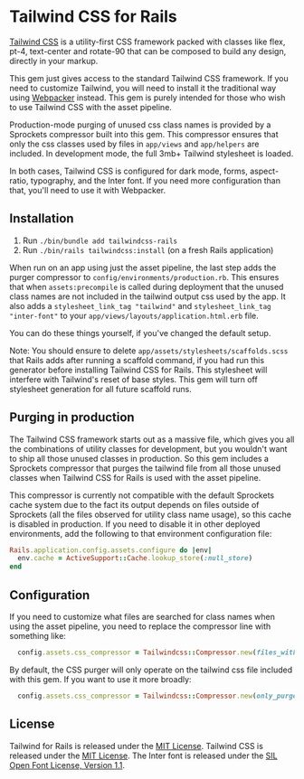 # Tailwind CSS for Rails

[Tailwind CSS](https://tailwindcss.com) is a utility-first CSS framework packed with classes like flex, pt-4, text-center and rotate-90 that can be composed to build any design, directly in your markup.

This gem just gives access to the standard Tailwind CSS framework. If you need to customize Tailwind, you will need to install it the traditional way using [Webpacker](https://github.com/rails/webpacker) instead. This gem is purely intended for those who wish to use Tailwind CSS with the asset pipeline.

Production-mode purging of unused css class names is provided by a Sprockets compressor built into this gem. This compressor ensures that only the css classes used by files in `app/views` and `app/helpers` are included. In development mode, the full 3mb+ Tailwind stylesheet is loaded.

In both cases, Tailwind CSS is configured for dark mode, forms, aspect-ratio, typography, and the Inter font. If you need more configuration than that, you'll need to use it with Webpacker.


## Installation

1. Run `./bin/bundle add tailwindcss-rails`
2. Run `./bin/rails tailwindcss:install` (on a fresh Rails application)

When run on an app using just the asset pipeline, the last step adds the purger compressor to `config/environments/production.rb`. This ensures that when `assets:precompile` is called during deployment that the unused class names are not included in the tailwind output css used by the app. It also adds a `stylesheet_link_tag "tailwind"` and `stylesheet_link_tag "inter-font"` to your `app/views/layouts/application.html.erb` file.

You can do these things yourself, if you've changed the default setup.

Note: You should ensure to delete `app/assets/stylesheets/scaffolds.scss` that Rails adds after running a scaffold command, if you had run this generator before installing Tailwind CSS for Rails. This stylesheet will interfere with Tailwind's reset of base styles. This gem will turn off stylesheet generation for all future scaffold runs.


## Purging in production

The Tailwind CSS framework starts out as a massive file, which gives you all the combinations of utility classes for development, but you wouldn't want to ship all those unused classes in production. So this gem includes a Sprockets compressor that purges the tailwind file from all those unused classes when Tailwind CSS for Rails is used with the asset pipeline.

This compressor is currently not compatible with the default Sprockets cache system due to the fact its output depends on files outside of Sprockets (all the files observed for utility class name usage), so this cache is disabled in production. If you need to disable it in other deployed environments, add the following to that environment configuration file:

```ruby
Rails.application.config.assets.configure do |env|
  env.cache = ActiveSupport::Cache.lookup_store(:null_store)
end
```


## Configuration

If you need to customize what files are searched for class names when using the asset pipeline, you need to replace the compressor line with something like:

```ruby
  config.assets.css_compressor = Tailwindcss::Compressor.new(files_with_class_names: Rails.root.glob("app/somewhere/**/*.*"))
```

By default, the CSS purger will only operate on the tailwind css file included with this gem. If you want to use it more broadly:

```ruby
  config.assets.css_compressor = Tailwindcss::Compressor.new(only_purge: %w[ tailwind and_my_other_css_file ])
```


## License

Tailwind for Rails is released under the [MIT License](https://opensource.org/licenses/MIT).
Tailwind CSS is released under the [MIT License](https://opensource.org/licenses/MIT).
The Inter font is released under the [SIL Open Font License, Version 1.1](https://github.com/rsms/inter/blob/master/LICENSE.txt).
